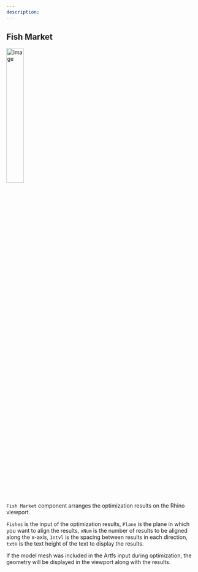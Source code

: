 ```yaml
---
description:
---
```


## Fish Market

<img width="30%" alt="image" src="/images/docs_v1/gh-components/fish-market.png">

`Fish Market` component arranges the optimization results on the Rhino viewport.

`Fishes` is the input of the optimization results, `Plane` is the plane in which
you want to align the results, `xNum` is the number of results to be aligned
along the x-axis, `Intvl` is the spacing between results in each direction,
`txtH` is the text height of the text to display the results.

If the model mesh was included in the Artfs input during optimization, the
geometry will be displayed in the viewport along with the results.
